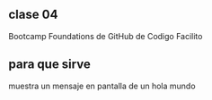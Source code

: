 ## clase 04 
Bootcamp Foundations de GitHub de Codigo Facilito

## para que sirve
muestra un mensaje en pantalla de un hola mundo

